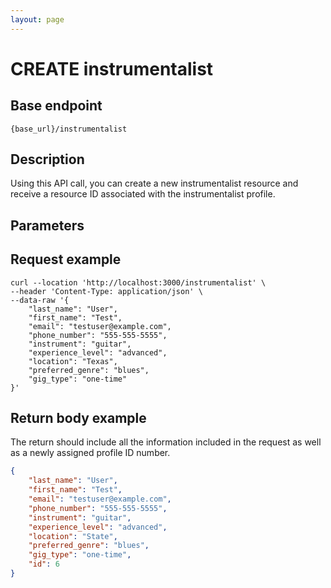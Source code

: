 ```yaml
---
layout: page
---
```


# CREATE instrumentalist

## Base endpoint

```shell
{base_url}/instrumentalist
```

## Description

Using this API call, you can create a new instrumentalist resource and receive a resource ID associated with the instrumentalist profile. 

## Parameters


## Request example

``` curl
curl --location 'http://localhost:3000/instrumentalist' \
--header 'Content-Type: application/json' \
--data-raw '{
    "last_name": "User",
    "first_name": "Test",
    "email": "testuser@example.com",
    "phone_number": "555-555-5555",
    "instrument": "guitar",
    "experience_level": "advanced",
    "location": "Texas",
    "preferred_genre": "blues",
    "gig_type": "one-time"  
}'
```

## Return body example

The return should include all the information included in the request as well as a newly assigned profile ID number.

``` json
{
    "last_name": "User",
    "first_name": "Test",
    "email": "testuser@example.com",
    "phone_number": "555-555-5555",
    "instrument": "guitar",
    "experience_level": "advanced",
    "location": "State",
    "preferred_genre": "blues",
    "gig_type": "one-time",
    "id": 6
}
```